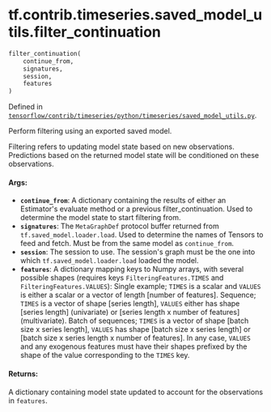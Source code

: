 <div itemscope itemtype="http://developers.google.com/ReferenceObject">
<meta itemprop="name" content="tf.contrib.timeseries.saved_model_utils.filter_continuation" />
</div>

# tf.contrib.timeseries.saved_model_utils.filter_continuation

``` python
filter_continuation(
    continue_from,
    signatures,
    session,
    features
)
```



Defined in [`tensorflow/contrib/timeseries/python/timeseries/saved_model_utils.py`](https://www.tensorflow.org/code/tensorflow/contrib/timeseries/python/timeseries/saved_model_utils.py).

Perform filtering using an exported saved model.

Filtering refers to updating model state based on new observations.
Predictions based on the returned model state will be conditioned on these
observations.

#### Args:

* <b>`continue_from`</b>: A dictionary containing the results of either an Estimator's
    evaluate method or a previous filter_continuation. Used to determine the
    model state to start filtering from.
* <b>`signatures`</b>: The `MetaGraphDef` protocol buffer returned from
    `tf.saved_model.loader.load`. Used to determine the names of Tensors to
    feed and fetch. Must be from the same model as `continue_from`.
* <b>`session`</b>: The session to use. The session's graph must be the one into which
    `tf.saved_model.loader.load` loaded the model.
* <b>`features`</b>: A dictionary mapping keys to Numpy arrays, with several possible
    shapes (requires keys `FilteringFeatures.TIMES` and
    `FilteringFeatures.VALUES`):
      Single example; `TIMES` is a scalar and `VALUES` is either a scalar or a
        vector of length [number of features].
      Sequence; `TIMES` is a vector of shape [series length], `VALUES` either
        has shape [series length] (univariate) or [series length x number of
        features] (multivariate).
      Batch of sequences; `TIMES` is a vector of shape [batch size x series
        length], `VALUES` has shape [batch size x series length] or [batch
        size x series length x number of features].
    In any case, `VALUES` and any exogenous features must have their shapes
    prefixed by the shape of the value corresponding to the `TIMES` key.

#### Returns:

A dictionary containing model state updated to account for the observations
in `features`.